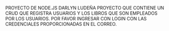 PROYECTO DE NODE.JS 
DARLYN LUDEÑA
PROYECTO QUE CONTIENE UN CRUD QUE REGISTRA USUARIOS Y LOS LIBROS QUE SON EMPLEADOS POR LOS USUARIOS.
POR FAVOR INGRESAR CON LOGIN CON LAS CREDENCIALES PROPORCIONADAS EN EL CORREO.
